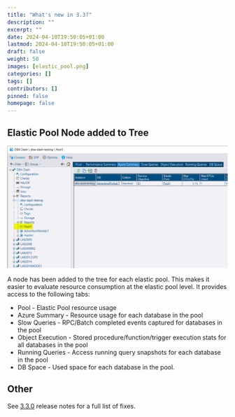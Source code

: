 ```yaml
---
title: "What's new in 3.3?"
description: ""
excerpt: ""
date: 2024-04-10T19:50:05+01:00
lastmod: 2024-04-10T19:50:05+01:00
draft: false
weight: 50
images: [elastic_pool.png]
categories: []
tags: []
contributors: []
pinned: false
homepage: false
---
```

## Elastic Pool Node added to Tree

![Elastic Pool Node](elastic_pool.png)

A node has been added to the tree for each elastic pool.  This makes it easier to evaluate resource consumption at the elastic pool level.  It provides access to the following tabs:

* Pool - Elastic Pool resource usage
* Azure Summary - Resource usage for each database in the pool
* Slow Queries - RPC/Batch completed events captured for databases in the pool
* Object Execution - Stored procedure/function/trigger execution stats for all databases in the pool
* Running Queries - Access running query snapshots for each database in the pool
* DB Space - Used space for each database in the pool.

## Other

See [3.3.0](https://github.com/trimble-oss/dba-dash/releases/tag/3.3.0) release notes for a full list of fixes.